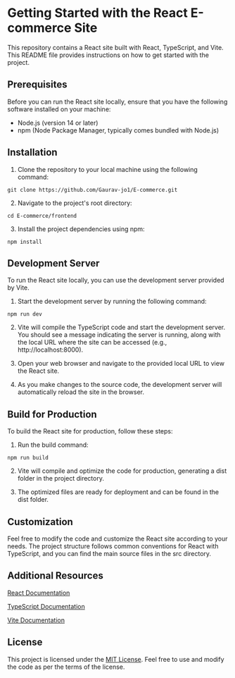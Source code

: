 # Getting Started with the React E-commerce Site

This repository contains a React site built with React, TypeScript, and Vite. This README file provides instructions on how to get started with the project.

## Prerequisites

Before you can run the React site locally, ensure that you have the following software installed on your machine:

<ul>
    <li>
        Node.js (version 14 or later)
    </li>
    <li>
    npm (Node Package Manager, typically comes bundled with Node.js)
    </li>
</ul>

## Installation

1. Clone the repository to your local machine using the following command:

```
git clone https://github.com/Gaurav-jo1/E-commerce.git
```

2. Navigate to the project's root directory:

```
cd E-commerce/frontend
```

3. Install the project dependencies using npm:

```
npm install
```

## Development Server

To run the React site locally, you can use the development server provided by Vite.

1. Start the development server by running the following command:

```
npm run dev
```

2. Vite will compile the TypeScript code and start the development server. You should see a message indicating the server is running, along with the local URL where the site can be accessed (e.g., http://localhost:8000).

3. Open your web browser and navigate to the provided local URL to view the React site.

4. As you make changes to the source code, the development server will automatically reload the site in the browser.

## Build for Production

To build the React site for production, follow these steps:

1. Run the build command:

```
npm run build
```

2. Vite will compile and optimize the code for production, generating a dist folder in the project directory.

3. The optimized files are ready for deployment and can be found in the dist folder.

## Customization

Feel free to modify the code and customize the React site according to your needs. The project structure follows common conventions for React with TypeScript, and you can find the main source files in the src directory.

## Additional Resources

<a href="https://react.dev/learn">React Documentation</a>

<a href="https://www.typescriptlang.org/docs/">TypeScript Documentation</a>

<a href="https://vitejs.dev/guide ">Vite Documentation</a>

## License

This project is licensed under the <a href="https://opensource.org/license/mit/"> MIT License</a>. Feel free to use and modify the code as per the terms of the license.
